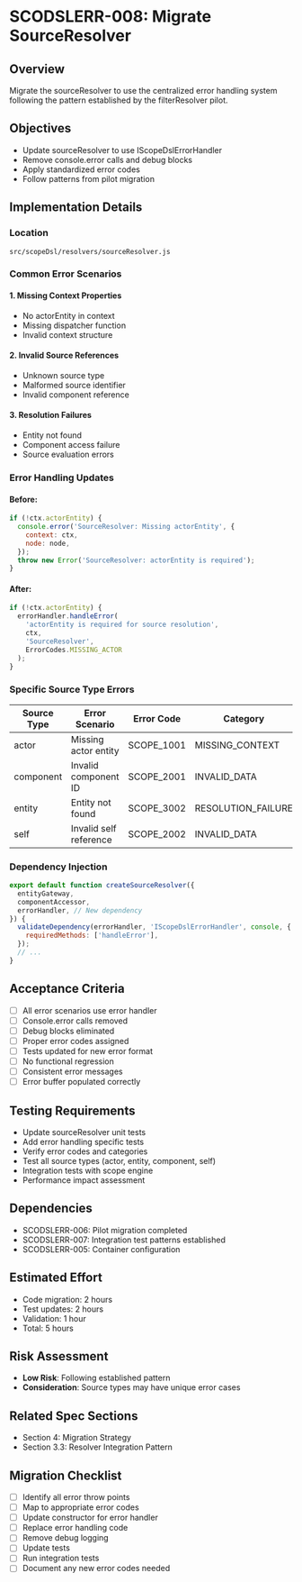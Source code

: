# SCODSLERR-008: Migrate SourceResolver

## Overview

Migrate the sourceResolver to use the centralized error handling system following the pattern established by the filterResolver pilot.

## Objectives

- Update sourceResolver to use IScopeDslErrorHandler
- Remove console.error calls and debug blocks
- Apply standardized error codes
- Follow patterns from pilot migration

## Implementation Details

### Location

`src/scopeDsl/resolvers/sourceResolver.js`

### Common Error Scenarios

#### 1. Missing Context Properties

- No actorEntity in context
- Missing dispatcher function
- Invalid context structure

#### 2. Invalid Source References

- Unknown source type
- Malformed source identifier
- Invalid component reference

#### 3. Resolution Failures

- Entity not found
- Component access failure
- Source evaluation errors

### Error Handling Updates

#### Before:

```javascript
if (!ctx.actorEntity) {
  console.error('SourceResolver: Missing actorEntity', {
    context: ctx,
    node: node,
  });
  throw new Error('SourceResolver: actorEntity is required');
}
```

#### After:

```javascript
if (!ctx.actorEntity) {
  errorHandler.handleError(
    'actorEntity is required for source resolution',
    ctx,
    'SourceResolver',
    ErrorCodes.MISSING_ACTOR
  );
}
```

### Specific Source Type Errors

| Source Type | Error Scenario         | Error Code | Category           |
| ----------- | ---------------------- | ---------- | ------------------ |
| actor       | Missing actor entity   | SCOPE_1001 | MISSING_CONTEXT    |
| component   | Invalid component ID   | SCOPE_2001 | INVALID_DATA       |
| entity      | Entity not found       | SCOPE_3002 | RESOLUTION_FAILURE |
| self        | Invalid self reference | SCOPE_2002 | INVALID_DATA       |

### Dependency Injection

```javascript
export default function createSourceResolver({
  entityGateway,
  componentAccessor,
  errorHandler, // New dependency
}) {
  validateDependency(errorHandler, 'IScopeDslErrorHandler', console, {
    requiredMethods: ['handleError'],
  });
  // ...
}
```

## Acceptance Criteria

- [ ] All error scenarios use error handler
- [ ] Console.error calls removed
- [ ] Debug blocks eliminated
- [ ] Proper error codes assigned
- [ ] Tests updated for new error format
- [ ] No functional regression
- [ ] Consistent error messages
- [ ] Error buffer populated correctly

## Testing Requirements

- Update sourceResolver unit tests
- Add error handling specific tests
- Verify error codes and categories
- Test all source types (actor, entity, component, self)
- Integration tests with scope engine
- Performance impact assessment

## Dependencies

- SCODSLERR-006: Pilot migration completed
- SCODSLERR-007: Integration test patterns established
- SCODSLERR-005: Container configuration

## Estimated Effort

- Code migration: 2 hours
- Test updates: 2 hours
- Validation: 1 hour
- Total: 5 hours

## Risk Assessment

- **Low Risk**: Following established pattern
- **Consideration**: Source types may have unique error cases

## Related Spec Sections

- Section 4: Migration Strategy
- Section 3.3: Resolver Integration Pattern

## Migration Checklist

- [ ] Identify all error throw points
- [ ] Map to appropriate error codes
- [ ] Update constructor for error handler
- [ ] Replace error handling code
- [ ] Remove debug logging
- [ ] Update tests
- [ ] Run integration tests
- [ ] Document any new error codes needed
